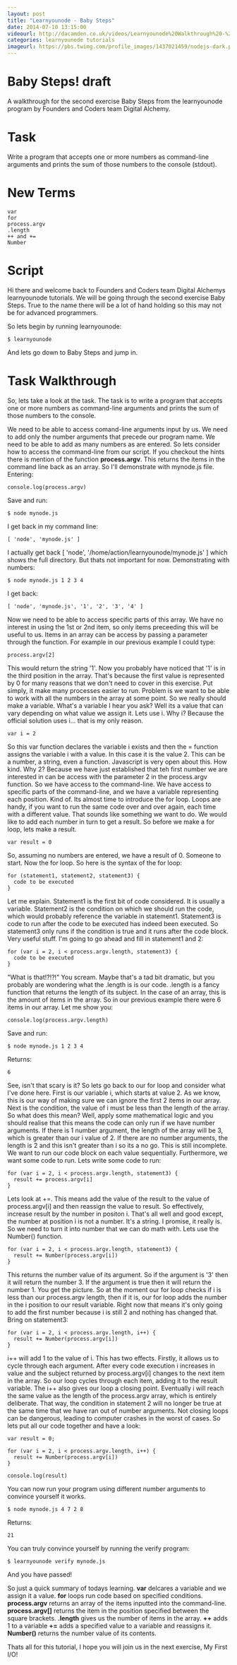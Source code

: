 ```yaml
---
layout: post
title: "Learnyounode - Baby Steps"
date: 2014-07-10 13:15:00
videourl: http://dacamden.co.uk/videos/Learnyounode%20Walkthrough%20-%20Baby%20Steps.mp4
categories: learnyounode tutorials
imageurl: https://pbs.twimg.com/profile_images/1437021459/nodejs-dark.png
---
```

# Baby Steps! draft

A walkthrough for the second exercise Baby Steps from the learnyounode program by Founders and Coders team Digital Alchemy. 

# Task
Write a program that accepts one or more numbers as command-line arguments and prints the sum of those numbers to the console (stdout).

# New Terms
    var
    for
    process.argv
    .length
    ++ and +=
    Number

# Script
Hi there and welcome back to Founders and Coders team Digital Alchemys learnyounode tutorials. We will be going through the second exercise Baby Steps. True to the name there will be a lot of hand holding so this may not be for advanced programmers. 

So lets begin by running learnyounode:

    $ learnyounode

And lets go down to Baby Steps and jump in.   

# Task Walkthrough
So, lets take a look at the task. The task is to write a program that accepts one or more numbers as command-line arguments and prints the sum of those numbers to the console. 

We need to be able to access comand-line arguments input by us. We need to add only the number arguments that precede our program name. We need to be able to add as many numbers as are entered. So lets consider how to access the command-line from our script. If you checkout the hints there is mention of the function **process.argv**. This returns the items in the command line back as an array. So I'll demonstrate with mynode.js file. Entering:

    console.log(process.argv)
    
Save and run:

    $ node mynode.js
    
I get back in my command line:

    [ 'node', 'mynode.js' ]
    
I actually get back [ 'node', '/home/action/learnyounode/mynode.js' ]  which shows the full directory. But thats not important for now. Demonstrating with numbers:

    $ node mynode.js 1 2 3 4
    
I get back:

    [ 'node', 'mynode.js', '1', '2', '3', '4' ]
    
Now we need to be able to access specific parts of this array. We have no interest in using the 1st or 2nd item, so only items preceeding this will be useful to us. Items in an array can be access by passing a parameter through the function. For example in our previous example I could type:

    process.argv[2]
    
This would return the string '1'. Now you probably have noticed that '1' is in the third position in the array. That's because the first value is represented by 0 for many reasons that we don't need to cover in this exercise. Put simply, it make many processes easier to run. Problem is we want to be able to work with all the numbers in the array at some point. So we really should make a variable. What's a variable I hear you ask? Well its a value that can vary depending on what value we assign it. Lets use i. Why i? Because the official solution uses i... that is my only reason.

    var i = 2
    
So this var function declares the variable i exists and then the = function assigns the variable i with a value. In this case it is the value 2. This can be a number, a string, even a function. Javascript is very open about this. How kind. Why 2? Because we have just established that teh first number we are interested in can be access with the parameter 2 in the process.argv function. So we have access to the command-line. We have access to specific parts of the command-line, and we have a variable representing each position. Kind of. Its almost time to introduce the for loop. Loops are handy, if you want to run the same code over and over again, each time with a different value. That sounds like something we want to do. We would like to add each number in turn to get a result. So before we make a for loop, lets make a result.

    var result = 0

So, assuming no numbers are entered, we have a result of 0. Someone to start. Now the for loop. So here is the syntax of the for loop:

    for (statement1, statement2, statement3) {
      code to be executed
    }

Let me explain. Statement1 is the first bit of code considered. It is usually a variable. Statement2 is the condition on which we should run the code, which would probably reference the variable in statement1. Statement3 is code to run after the code to be executed has indeed been executed. So statement3 only runs if the condition is true and it runs after the code block. Very useful stuff. I'm going to go ahead and fill in statement1 and 2:

    for (var i = 2, i < process.argv.length, statement3) {
      code to be executed
    }
    
"What is that!?!?!" You scream. Maybe that's a tad bit dramatic, but you probably are wondering what the .length is is our code. .length is a fancy function that returns the length of its subject. In the case of an array, this is the amount of items in the array. So in our previous example there were 6 items in our array. Let me show you:

    console.log(process.argv.length)
    
Save and run:

    $ node mynode.js 1 2 3 4
    
Returns:

    6
    
See, isn't that scary is it? So lets go back to our for loop and consider what I've done here. First is our variable i, which starts at value 2. As we know, this is our way of making sure we can ignore the first 2 items in our array. Next is the condition, the value of i must be less than the length of the array. So what does this mean? Well, apply some mathematical logic and you should realise that this means the code can only run if we have number arguments. If there is 1 number argument, the length of the array will be 3, which is greater than our i value of 2. If there are no number arguments, the length is 2 and this isn't greater than i so its a no go. This is still incomplete. We want to run our code block on each value sequentially. Furthermore, we want some code to run. Lets write some code to run:

    for (var i = 2, i < process.argv.length, statement3) {
      result += process.argv[i]
    }
    
Lets look at +=. This means add the value of the result to the value of process.argv[i] and then reassign the value to result. So effectively, increase result by the number in positon i. That's all well and good except, the number at position i is not a number. It's a string. I promise, it really is. So we need to turn it into number that we can do math with. Lets use the Number() function.

    for (var i = 2, i < process.argv.length, statement3) {
      result += Number(process.argv[i])
    }

This returns the number value of its argument. So if the argument is '3' then it will return the number 3. If the argument is true then it will return the number 1. You get the picture. So at the moment our for loop checks if i is less than our process.argv length, then if it is, our for loop adds the number in the i position to our result variable. Right now that means it's only going to add the first number because i is still 2 and nothing has changed that. Bring on statement3:

    for (var i = 2, i < process.argv.length, i++) {
      result += Number(process.argv[i])
    }
    
i++ will add 1 to the value of i. This has two effects. Firstly, it allows us to cycle through each argument. After every code execution i increases in value and the subject returned by process.argv[i] changes to the next item in the array. So our loop cycles through each item, adding it to the result variable. The i++ also gives our loop a closing point. Eventually i will reach the same value as the length of the process.argv array, which is entirely deliberate. That way, the condition in statement 2 will no longer be true at the same time that we have ran out of number arguments. Not closing loops can be dangerous, leading to computer crashes in the worst of cases. So lets put all our code together and have a look:

    var result = 0;
    
    for (var i = 2, i < process.argv.length, i++) {
      result += Number(process.argv[i])
    }
    
    console.log(result)

You can now run your program using different number arguments to convince yourself it works.

    $ node mynode.js 4 7 2 8
    
Returns:

    21
    
You can truly convince yourself by running the verify program:

    $ learnyounode verify mynode.js
    
And you have passed! 

So just a quick summary of todays learning. **var** delcares a variable and we assign it a value. **for** loops run code based on specified conditions. **process.argv** returns an array of the items inputted into the command-line. **process.argv[]** returns the item in the position specified between the square brackets. **.length** gives us the number of items in the array. **++** adds 1 to a variable **+=** adds a specified value to a variable and reassigns it. **Number()** returns the number value of its contents.

Thats all for this tutorial, I hope you will join us in the next exercise, My First I/O!
